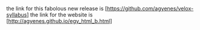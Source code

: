 the link for this fabolous new release is [https://github.com/agyenes/velox-syllabus]
the link for the website is [http://agyenes.github.io/egy_html_b.html]
